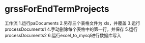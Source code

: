 # grssForEndTermProjects
工作流
1.运行paDocuments
2.另存三个表格文件为 xls，并覆盖
3.运行processDocuments1
4.手动删除每个表格中的第一行，并保存
5.运行processDocuments2
6.运行excel_to_mysql进行数据库写入
